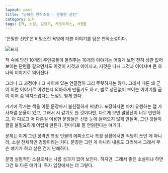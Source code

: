 ```yaml
---
layout: post
title: "난해한 연작소설 - 은밀한 선언"
category: 도서
tags: [책, 소설, 김정주, 케포이북스, 서평]
---
```


'은밀한 선언'은
비밀스런 욕망에 대한 이야기를 담은 연작소설이다.

![표지](https://images2.imgbox.com/3a/96/vbRybrBp_o.jpg)

책 속에 담긴 10개의 주인공들이 들려주는 10개의 이야기는
어떻게 보면 전혀 상관 없어 보이는 단편들 같으면서도
이것이 저것과 이어지고, 저것은 다시 그것과 이어지며
큰 하나의 이야기로 엮어진다.

그러나 그 과정이나 그 사이에 있는 연결점이 그리 뚜렷하지는 않다.
그래서 때론 왜 굳이 이런 이야기로 이었는지 의아하게 만들기도 하고,
별로 상관없어 보이는 이야기를 굳이 이어 좀 억지스럽다는 느낌도 받게 한다.

거기에 작가는 책을 이룬 문장마저 불친절하게 써냈다.
포장하자면 마치 유행하는 랩 가사처럼 운율이 있고,
그래서 시 같기도 한 것이다만,
다르게 보면 말장난이 너무 빈번하고,
아 다르고 어 다른걸 이용한 문장들은 선뜻 눈에 들어오지 않게 만들며,
그런 것들이 글을 불필요하게 어렵게 만든다.
한마디로 잘 안읽힌다는 얘기다.

문제는 이게 그런 성격인 특정 인물의 에피소드나 특정 상황에서만 적당히 쓰인 게 아니라,
소설 전체적인 경향이라는 거다.
문장만 그런 게 아니라 내용도 그러해서 그래서 무슨 얘기가 하고 싶은 건지 난해하다.

분명 실험적인 소설로서는 나름 성과가 있어 보인다.
하지만, 그래서 좋은 소설이냐 하면 그건 또 다른 얘기다.
독자 입장에서는 더 그렇다.

